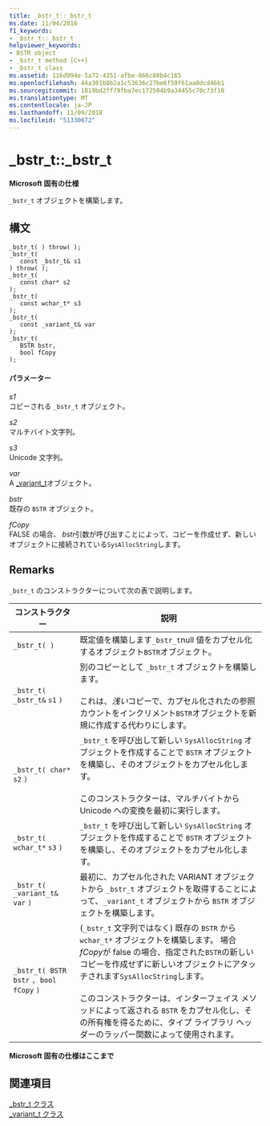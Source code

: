 ```yaml
---
title: _bstr_t::_bstr_t
ms.date: 11/04/2016
f1_keywords:
- _bstr_t::_bstr_t
helpviewer_keywords:
- BSTR object
- _bstr_t method [C++]
- _bstr_t class
ms.assetid: 116d994e-5a72-4351-afbe-866c80b4c165
ms.openlocfilehash: 44a301b8b2a1c53636c27be6f59f61aa0dcd46b1
ms.sourcegitcommit: 1819bd2ff79fba7ec172504b9a34455c70c73f10
ms.translationtype: MT
ms.contentlocale: ja-JP
ms.lasthandoff: 11/09/2018
ms.locfileid: "51330672"
---
```

# <a name="bstrtbstrt"></a>_bstr_t::_bstr_t

**Microsoft 固有の仕様**

`_bstr_t` オブジェクトを構築します。

## <a name="syntax"></a>構文

```
_bstr_t( ) throw( );
_bstr_t(
   const _bstr_t& s1
) throw( );
_bstr_t(
   const char* s2
);
_bstr_t(
   const wchar_t* s3
);
_bstr_t(
   const _variant_t& var
);
_bstr_t(
   BSTR bstr,
   bool fCopy
);
```

#### <a name="parameters"></a>パラメーター

*s1*<br/>
コピーされる `_bstr_t` オブジェクト。

*s2*<br/>
マルチバイト文字列。

*s3*<br/>
Unicode 文字列。

*var*<br/>
A [_variant_t](../cpp/variant-t-class.md)オブジェクト。

*bstr*<br/>
既存の `BSTR` オブジェクト。

*fCopy*<br/>
FALSE の場合、 *bstr*引数が呼び出すことによって、コピーを作成せず、新しいオブジェクトに接続されている`SysAllocString`します。

## <a name="remarks"></a>Remarks

`_bstr_t` のコンストラクターについて次の表で説明します。

|コンストラクター|説明|
|-----------------|-----------------|
|`_bstr_t( )`|既定値を構築します`_bstr_t`null 値をカプセル化するオブジェクト`BSTR`オブジェクト。|
|`_bstr_t( _bstr_t&`  `s1`  `)`|別のコピーとして `_bstr_t` オブジェクトを構築します。<br /><br /> これは、*浅い*コピーで、カプセル化されたの参照カウントをインクリメント`BSTR`オブジェクトを新規に作成する代わりにします。|
|`_bstr_t( char*`  `s2`  `)`|`_bstr_t` を呼び出して新しい `SysAllocString` オブジェクトを作成することで `BSTR` オブジェクトを構築し、そのオブジェクトをカプセル化します。<br /><br /> このコンストラクターは、マルチバイトから Unicode への変換を最初に実行します。|
|`_bstr_t( wchar_t*`  `s3`  `)`|`_bstr_t` を呼び出して新しい `SysAllocString` オブジェクトを作成することで `BSTR` オブジェクトを構築し、そのオブジェクトをカプセル化します。|
|`_bstr_t( _variant_t&`  `var`  `)`|最初に、カプセル化された VARIANT オブジェクトから `_bstr_t` オブジェクトを取得することによって、`_variant_t` オブジェクトから `BSTR` オブジェクトを構築します。|
|`_bstr_t( BSTR`  `bstr` `, bool`  `fCopy`  `)`|(`_bstr_t` 文字列ではなく) 既存の `BSTR` から `wchar_t*` オブジェクトを構築します。 場合*fCopy*が false の場合、指定された`BSTR`の新しいコピーを作成せずに新しいオブジェクトにアタッチされます`SysAllocString`します。<br /><br /> このコンストラクターは、インターフェイス メソッドによって返される `BSTR` をカプセル化し、その所有権を得るために、タイプ ライブラリ ヘッダーのラッパー関数によって使用されます。|

**Microsoft 固有の仕様はここまで**

## <a name="see-also"></a>関連項目

[_bstr_t クラス](../cpp/bstr-t-class.md)<br/>
[_variant_t クラス](../cpp/variant-t-class.md)